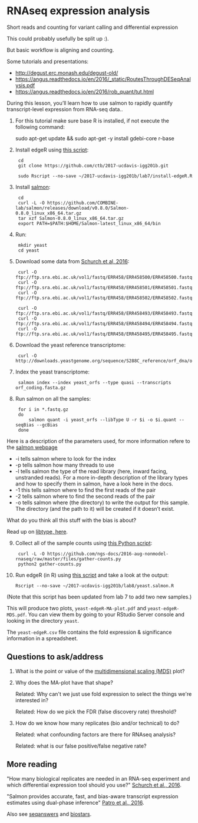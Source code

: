 # RNAseq expression analysis
Short reads and counting for variant calling and differential expression

This could probably usefully be split up :).

But basic workflow is aligning and counting.

Some tutorials and presentations:

* http://degust.erc.monash.edu/degust-old/
* https://angus.readthedocs.io/en/2016/_static/RoutesThroughDESeqAnalysis.pdf
* https://angus.readthedocs.io/en/2016/rob_quant/tut.html

During this lesson, you’ll learn how to use salmon to rapidly quantify transcript-level expression from RNA-seq data..

1. For this tutorial make sure base R is installed, if not execute the following command:
      
      sudo apt-get update && sudo apt-get -y install gdebi-core r-base
      
2. Install edgeR using [this script](https://github.com/ctb/2017-ucdavis-igg201b/blob/master/lab7/install-edgeR.R):

        cd
        git clone https://github.com/ctb/2017-ucdavis-igg201b.git
        
        sudo Rscript --no-save ~/2017-ucdavis-igg201b/lab7/install-edgeR.R
3. Install [salmon](https://salmon.readthedocs.io):

        cd
        curl -L -O https://github.com/COMBINE-lab/salmon/releases/download/v0.8.0/Salmon-0.8.0_linux_x86_64.tar.gz
        tar xzf Salmon-0.8.0_linux_x86_64.tar.gz
        export PATH=$PATH:$HOME/Salmon-latest_linux_x86_64/bin

4. Run:

        mkdir yeast
        cd yeast

5. Download some data from [Schurch et al, 2016](https://www.ncbi.nlm.nih.gov/pmc/articles/PMC4878611/):

        curl -O ftp://ftp.sra.ebi.ac.uk/vol1/fastq/ERR458/ERR458500/ERR458500.fastq.gz
        curl -O ftp://ftp.sra.ebi.ac.uk/vol1/fastq/ERR458/ERR458501/ERR458501.fastq.gz
        curl -O ftp://ftp.sra.ebi.ac.uk/vol1/fastq/ERR458/ERR458502/ERR458502.fastq.gz

        curl -O ftp://ftp.sra.ebi.ac.uk/vol1/fastq/ERR458/ERR458493/ERR458493.fastq.gz
        curl -O ftp://ftp.sra.ebi.ac.uk/vol1/fastq/ERR458/ERR458494/ERR458494.fastq.gz
        curl -O ftp://ftp.sra.ebi.ac.uk/vol1/fastq/ERR458/ERR458495/ERR458495.fastq.gz

6. Download the yeast reference transcriptome:

        curl -O http://downloads.yeastgenome.org/sequence/S288C_reference/orf_dna/orf_coding.fasta.gz

7. Index the yeast transcriptome:

        salmon index --index yeast_orfs --type quasi --transcripts orf_coding.fasta.gz

8. Run salmon on all the samples:

        for i in *.fastq.gz
        do
            salmon quant -i yeast_orfs --libType U -r $i -o $i.quant --seqBias --gcBias
        done
Here is a description of the parameters used, for more information refere to the [salmon webpage](http://salmon.readthedocs.io/en/latest/salmon.html)
  - -i tells salmon where to look for the index
  - -p tells salmon how many threads to use
  - -l tells salmon the type of the read library (here, inward facing, unstranded reads). For a more in-depth description of the library types and how to specify them in salmon, have a look here in the docs.
  - -1 this tells salmon where to find the first reads of the pair
  - -2 tells salmon where to find the second reads of the pair
  - -o tells salmon where (the directory) to write the output for this sample. The directory (and the path to it) will be created if it doesn’t exist.
   
   What do you think all this stuff with the bias is about?

   Read up on [libtype, here](https://salmon.readthedocs.io/en/latest/salmon.html#what-s-this-libtype).

9. Collect all of the sample counts using [this Python script](https://github.com/ngs-docs/2016-aug-nonmodel-rnaseq/blob/master/files/gather-counts.py):

        curl -L -O https://github.com/ngs-docs/2016-aug-nonmodel-rnaseq/raw/master/files/gather-counts.py
        python2 gather-counts.py


10. Run edgeR (in R) using [this script](https://github.com/ctb/2017-ucdavis-igg201b/blob/master/lab8/yeast.salmon.R) and take a look at the output:

        Rscript --no-save ~/2017-ucdavis-igg201b/lab8/yeast.salmon.R

   (Note that this script has been updated from lab 7 to add two new samples.)

   This will produce two plots, `yeast-edgeR-MA-plot.pdf` and
   `yeast-edgeR-MDS.pdf`. You can view them by going to your RStudio Server
   console and looking in the directory `yeast`.

   The `yeast-edgeR.csv` file contains the fold expression & significance information in a spreadsheet.

## Questions to ask/address

1. What is the point or value of the [multidimensional scaling (MDS)](https://en.wikipedia.org/wiki/Multidimensional_scaling) plot?

2. Why does the MA-plot have that shape?

   Related: Why can't we just use fold expression to select the things we're interested in?

   Related: How do we pick the FDR (false discovery rate) threshold?

3. How do we know how many replicates (bio and/or technical) to do?

   Related: what confounding factors are there for RNAseq analysis?

   Related: what is our false positive/false negative rate?

## More reading

"How many biological replicates are needed in an RNA-seq experiment and which differential expression tool should you use?" [Schurch et al., 2016](http://rnajournal.cshlp.org/content/22/6/839).

"Salmon provides accurate, fast, and bias-aware transcript expression estimates using dual-phase inference" [Patro et al., 2016](http://biorxiv.org/content/early/2016/08/30/021592).

Also see [seqanswers](http://seqanswers.com/) and [biostars](https://www.biostars.org/).
